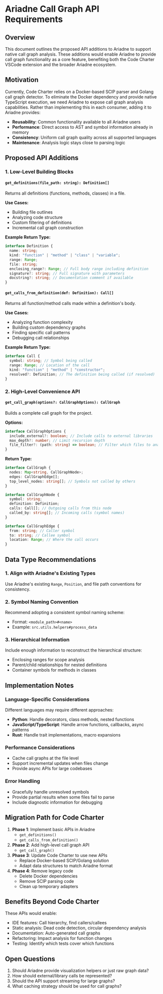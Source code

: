 # Ariadne Call Graph API Requirements

## Overview

This document outlines the proposed API additions to Ariadne to support native call graph analysis. These additions would enable Ariadne to provide call graph functionality as a core feature, benefiting both the Code Charter VSCode extension and the broader Ariadne ecosystem.

## Motivation

Currently, Code Charter relies on a Docker-based SCIP parser and Golang call graph detector. To eliminate the Docker dependency and provide native TypeScript execution, we need Ariadne to expose call graph analysis capabilities. Rather than implementing this in each consumer, adding it to Ariadne provides:

- **Reusability**: Common functionality available to all Ariadne users
- **Performance**: Direct access to AST and symbol information already in memory
- **Consistency**: Uniform call graph quality across all supported languages
- **Maintenance**: Analysis logic stays close to parsing logic

## Proposed API Additions

### 1. Low-Level Building Blocks

#### `get_definitions(file_path: string): Definition[]`

Returns all definitions (functions, methods, classes) in a file.

**Use Cases:**

- Building file outlines
- Analyzing code structure
- Custom filtering of definitions
- Incremental call graph construction

**Example Return Type:**

```typescript
interface Definition {
  name: string;
  kind: "function" | "method" | "class" | "variable";
  range: Range;
  file: string;
  enclosing_range?: Range; // Full body range including definition
  signature?: string; // Full signature with parameters
  docstring?: string; // Documentation comment if available
}
```

#### `get_calls_from_definition(def: Definition): Call[]`

Returns all function/method calls made within a definition's body.

**Use Cases:**

- Analyzing function complexity
- Building custom dependency graphs
- Finding specific call patterns
- Debugging call relationships

**Example Return Type:**

```typescript
interface Call {
  symbol: string; // Symbol being called
  range: Range; // Location of the call
  kind: "function" | "method" | "constructor";
  resolved?: Definition; // The definition being called (if resolved)
}
```

### 2. High-Level Convenience API

#### `get_call_graph(options?: CallGraphOptions): CallGraph`

Builds a complete call graph for the project.

**Options:**

```typescript
interface CallGraphOptions {
  include_external?: boolean; // Include calls to external libraries
  max_depth?: number; // Limit recursion depth
  file_filter?: (path: string) => boolean; // Filter which files to analyze
}
```

**Return Type:**

```typescript
interface CallGraph {
  nodes: Map<string, CallGraphNode>;
  edges: CallGraphEdge[];
  top_level_nodes: string[]; // Symbols not called by others
}

interface CallGraphNode {
  symbol: string;
  definition: Definition;
  calls: Call[]; // Outgoing calls from this node
  called_by: string[]; // Incoming calls (symbol names)
}

interface CallGraphEdge {
  from: string; // Caller symbol
  to: string; // Callee symbol
  location: Range; // Where the call occurs
}
```

## Data Type Recommendations

### 1. Align with Ariadne's Existing Types

Use Ariadne's existing `Range`, `Position`, and file path conventions for consistency.

### 2. Symbol Naming Convention

Recommend adopting a consistent symbol naming scheme:

- Format: `<module_path>#<name>`
- Example: `src.utils.helpers#process_data`

### 3. Hierarchical Information

Include enough information to reconstruct the hierarchical structure:

- Enclosing ranges for scope analysis
- Parent/child relationships for nested definitions
- Container symbols for methods in classes

## Implementation Notes

### Language-Specific Considerations

Different languages may require different approaches:

- **Python**: Handle decorators, class methods, nested functions
- **JavaScript/TypeScript**: Handle arrow functions, callbacks, async patterns
- **Rust**: Handle trait implementations, macro expansions

### Performance Considerations

- Cache call graphs at the file level
- Support incremental updates when files change
- Provide async APIs for large codebases

### Error Handling

- Gracefully handle unresolved symbols
- Provide partial results when some files fail to parse
- Include diagnostic information for debugging

## Migration Path for Code Charter

1. **Phase 1**: Implement basic APIs in Ariadne
   - `get_definitions()`
   - `get_calls_from_definition()`
2. **Phase 2**: Add high-level call graph API
   - `get_call_graph()`
3. **Phase 3**: Update Code Charter to use new APIs
   - Replace Docker-based SCIP/Golang solution
   - Adapt data structures to match Ariadne format
4. **Phase 4**: Remove legacy code
   - Delete Docker dependencies
   - Remove SCIP parsing code
   - Clean up temporary adapters

## Benefits Beyond Code Charter

These APIs would enable:

- IDE features: Call hierarchy, find callers/callees
- Static analysis: Dead code detection, circular dependency analysis
- Documentation: Auto-generated call graphs
- Refactoring: Impact analysis for function changes
- Testing: Identify which tests cover which functions

## Open Questions

1. Should Ariadne provide visualization helpers or just raw graph data?
2. How should external/library calls be represented?
3. Should the API support streaming for large graphs?
4. What caching strategy should be used for call graphs?
